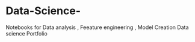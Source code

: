 # Data-Science-
Notebooks for Data analysis , Feeature engineering , Model Creation 
Data science Portfolio
